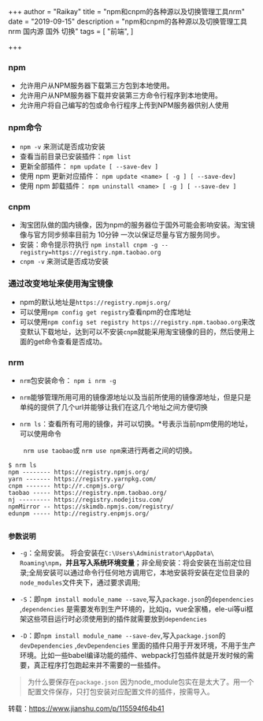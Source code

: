 +++
author = "Raikay"
title = "npm和cnpm的各种源以及切换管理工具nrm"
date = "2019-09-15"
description = "npm和cnpm的各种源以及切换管理工具nrm 国内源 国外 切换"
tags = [
    "前端",
]

+++

### npm

- 允许用户从NPM服务器下载第三方包到本地使用。
- 允许用户从NPM服务器下载并安装第三方命令行程序到本地使用。
- 允许用户将自己编写的包或命令行程序上传到NPM服务器供别人使用

### npm命令

- `npm -v` 来测试是否成功安装
- 查看当前目录已安装插件：`npm list`
- 更新全部插件： `npm update [ --save-dev ]`
- 使用 npm 更新对应插件： `npm update <name> [ -g ] [ --save-dev]`
- 使用 npm 卸载插件： `npm uninstall <name> [ -g ] [ --save-dev ]`

### cnpm

- 淘宝团队做的国内镜像，因为npm的服务器位于国外可能会影响安装。淘宝镜像与官方同步频率目前为 10分钟 一次以保证尽量与官方服务同步。
- 安装：命令提示符执行
   `npm install cnpm -g --registry=https://registry.npm.taobao.org`
- `cnpm -v` 来测试是否成功安装

### 通过改变地址来使用淘宝镜像

- npm的默认地址是`https://registry.npmjs.org/`
- 可以使用`npm config get registry`查看npm的仓库地址
- 可以使用`npm config set registry https://registry.npm.taobao.org`来改变默认下载地址，达到可以不安装`cnpm`就能采用淘宝镜像的目的，然后使用上面的get命令查看是否成功。  

### nrm

- `nrm`包安装命令： `npm i nrm -g ` 

- `nrm`能够管理所用可用的镜像源地址以及当前所使用的镜像源地址，但是只是单纯的提供了几个url并能够让我们在这几个地址之间方便切换  

- `nrm ls`：查看所有可用的镜像，并可以切换。*号表示当前npm使用的地址，可以使用命令  

  ` nrm use taobao`或 `nrm use npm`来进行两者之间的切换。  


```
$ nrm ls
npm -------- https://registry.npmjs.org/  
yarn ------- https://registry.yarnpkg.com/  
cnpm ------- http://r.cnpmjs.org/  
taobao ----- https://registry.npm.taobao.org/  
nj --------- https://registry.nodejitsu.com/  
npmMirror -- https://skimdb.npmjs.com/registry/  
edunpm ----- http://registry.enpmjs.org/  
  
```

  

**参数说明**

- `-g`：全局安装。 将会安装在`C:\Users\Administrator\AppData\ Roaming\npm`，**并且写入系统环境变量**；非全局安装：将会安装在当前定位目录;全局安装可以通过命令行任何地方调用它，本地安装将安装在定位目录的`node_modules`文件夹下，通过要求调用;  

- `-S`：即`npm install module_name --save`,写入`package.json`的`dependencies` ,`dependencies` 是需要发布到生产环境的，比如jq，vue全家桶，ele-ui等ui框架这些项目运行时必须使用到的插件就需要放到`dependencies`    

  

- `-D`：即`npm install module_name --save-dev`,写入`package.json`的`devDependencies` ,`devDependencies` 里面的插件只用于开发环境，不用于生产环境。比如一些babel编译功能的插件、webpack打包插件就是开发时候的需要，真正程序打包跑起来并不需要的一些插件。

  

> 为什么要保存在`package.json`  因为node_module包实在是太大了。用一个配置文件保存，只打包安装对应配置文件的插件，按需导入。




转载：https://www.jianshu.com/p/115594f64b41
